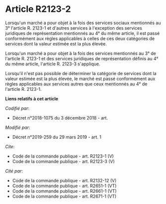 # Article R2123-2

Lorsqu'un marché a pour objet à la fois des services sociaux mentionnés au 3° l'article R. 2123-1 et d'autres services à
l'exception des services juridiques de représentation mentionnés au 4° du même article, il est passé conformément aux règles
applicables à celles de ces deux catégories de services dont la valeur estimée est la plus élevée. 

Lorsqu'un marché a pour objet à la fois des services mentionnés au 3° de l'article R. 2123-1 et des services juridiques de
représentation définis au 4° du même article, l'article R. 2123-3 s'applique. 

Lorsqu'il n'est pas possible de déterminer la catégorie de services dont la valeur estimée est la plus élevée, le marché est
passé conformément aux règles applicables aux services autres que ceux mentionnés au 4° de l'article R. 2123-1.

**Liens relatifs à cet article**

_Codifié par_:

  - Décret n°2018-1075 du 3 décembre 2018 - art.

_Modifié par_:

  - Décret n°2019-259 du 29 mars 2019 - art. 1

_Cite_:

  - Code de la commande publique - art. R2123-1 (V)
  - Code de la commande publique - art. R2123-3 (V)

_Cité par_:

  - Code de la commande publique - art. R2132-12 (V)
  - Code de la commande publique - art. R2651-1 (VT)
  - Code de la commande publique - art. R2661-1 (VT)
  - Code de la commande publique - art. R2671-1 (VT)
